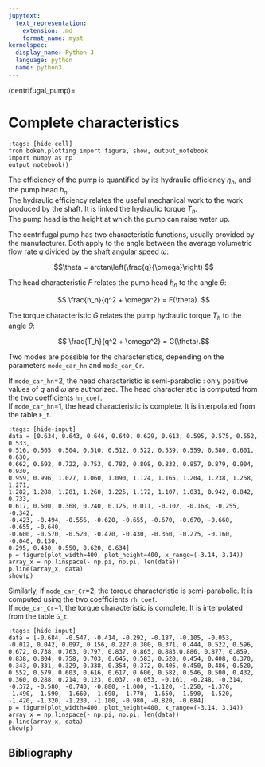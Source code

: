 ```yaml
---
jupytext:
  text_representation:
    extension: .md
    format_name: myst
kernelspec:
  display_name: Python 3
  language: python
  name: python3
---
```


(centrifugal_pump)=

# Complete characteristics

```{code-cell} ipython3
:tags: [hide-cell]
from bokeh.plotting import figure, show, output_notebook
import numpy as np
output_notebook()
```

The efficiency of the pump is quantified by its hydraulic efficiency $\eta_h$, and the pump head $h_n$.  
The hydraulic efficiency relates the useful mechanical work to the work produced by the shaft.
It is linked the hydraulic torque $T_h$.  
The pump head is the height at which the pump can raise water up.

The centrifugal pump has two characteristic functions, usually provided by the manufacturer.
Both apply to the angle between the average volumetric flow rate $q$ divided by the shaft angular speed $\omega$:

$$\theta = arctan\left(\frac{q}{\omega}\right) $$

The head characteristic $F$ relates the pump head $h_n$ to the angle $\theta$:

$$ \frac{h_n}{q^2 + \omega^2} = F(\theta). $$

The torque characteristic $G$ relates the pump hydraulic torque $T_h$ to the angle $\theta$:

$$ \frac{T_h}{q^2 + \omega^2} = G(\theta).$$


Two modes are possible for the characteristics, depending on the parameters `mode_car_hn` and `mode_car_Cr`.

If `mode_car_hn`=2, the head characteristic is semi-parabolic : only positive values of $q$ and $\omega$ are authorized. The head characteristic is computed from the two coefficients `hn_coef`.  
If `mode_car_hn`=1, the head characteristic is complete. It is interpolated from the table `F_t`.

```{code-cell} ipython3
:tags: [hide-input]
data = [0.634, 0.643, 0.646, 0.640, 0.629, 0.613, 0.595, 0.575, 0.552, 0.533,
0.516, 0.505, 0.504, 0.510, 0.512, 0.522, 0.539, 0.559, 0.580, 0.601, 0.630,
0.662, 0.692, 0.722, 0.753, 0.782, 0.808, 0.832, 0.857, 0.879, 0.904, 0.930,
0.959, 0.996, 1.027, 1.060, 1.090, 1.124, 1.165, 1.204, 1.238, 1.258, 1.271,
1.282, 1.288, 1.281, 1.260, 1.225, 1.172, 1.107, 1.031, 0.942, 0.842, 0.733,
0.617, 0.500, 0.368, 0.240, 0.125, 0.011, -0.102, -0.168, -0.255, -0.342,
-0.423, -0.494, -0.556, -0.620, -0.655, -0.670, -0.670, -0.660, -0.655, -0.640,
-0.600, -0.570, -0.520, -0.470, -0.430, -0.360, -0.275, -0.160, -0.040, 0.130,
0.295, 0.430, 0.550, 0.620, 0.634]
p = figure(plot_width=400, plot_height=400, x_range=(-3.14, 3.14))
array_x = np.linspace(- np.pi, np.pi, len(data))
p.line(array_x, data)
show(p)
```

Similarly, if `mode_car_Cr`=2, the torque characteristic is semi-parabolic. It is computed using the two coefficients `rh_coef`.  
If `mode_car_Cr`=1, the torque characteristic is complete. It is interpolated from the table `G_t`.

```{code-cell} ipython3
:tags: [hide-input]
data = [-0.684, -0.547, -0.414, -0.292, -0.187, -0.105, -0.053, -0.012, 0.042, 0.097, 0.156, 0.227,0.300, 0.371, 0.444, 0.522, 0.596, 0.672, 0.738, 0.763, 0.797, 0.837, 0.865, 0.883,0.886, 0.877, 0.859, 0.838, 0.804, 0.758, 0.703, 0.645, 0.583, 0.520, 0.454, 0.408, 0.370, 0.343, 0.331, 0.329, 0.338, 0.354, 0.372, 0.405, 0.450, 0.486, 0.520, 0.552, 0.579, 0.603, 0.616, 0.617, 0.606, 0.582, 0.546, 0.500, 0.432, 0.360, 0.288, 0.214, 0.123, 0.037, -0.053, -0.161, -0.248, -0.314, -0.372, -0.580, -0.740, -0.880, -1.000, -1.120, -1.250, -1.370, -1.490, -1.590, -1.660, -1.690, -1.770, -1.650, -1.590, -1.520, -1.420, -1.320, -1.230, -1.100, -0.980, -0.820, -0.684]
p = figure(plot_width=400, plot_height=400, x_range=(-3.14, 3.14))
array_x = np.linspace(- np.pi, np.pi, len(data))
p.line(array_x, data)
show(p)
```


## Bibliography

```{bibliography} ../_bibliography/references.bib
```
